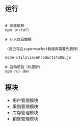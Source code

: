 
## 运行

```

# 安装依赖
npm install

# 存入商品数据

（若已存在supermarket数据库需要先删除）

node utils\saveProductsToDB.js

# 启动项目（热更新）
npm run dev

```

## 模块
+ 用户管理模块
+ 采购管理模块
+ 库存管理模块
+ 销售管理模块
